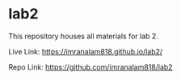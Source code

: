 # lab2
 
This repository houses all materials for lab 2.

Live Link: https://imranalam818.github.io/lab2/

Repo Link: https://github.com/imranalam818/lab2